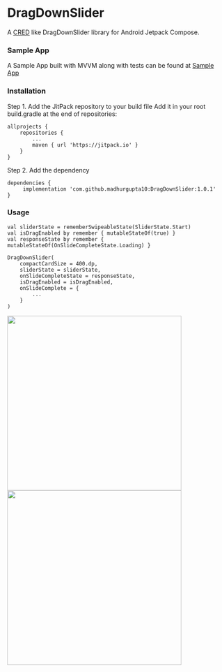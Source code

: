 # DragDownSlider

A [CRED](https://cred.club) like DragDownSlider library for Android Jetpack Compose.

### Sample App
A Sample App built with MVVM along with tests can be found at [Sample App](/app)

### Installation
Step 1. Add the JitPack repository to your build file
Add it in your root build.gradle at the end of repositories:
```
allprojects {
	repositories {
		...
		maven { url 'https://jitpack.io' }
	}
}
```

Step 2. Add the dependency
```
dependencies {
	 implementation 'com.github.madhurgupta10:DragDownSlider:1.0.1'
}
```

### Usage
```
val sliderState = rememberSwipeableState(SliderState.Start)
val isDragEnabled by remember { mutableStateOf(true) }
val responseState by remember { mutableStateOf(OnSlideCompleteState.Loading) }

DragDownSlider(
    compactCardSize = 400.dp,
    sliderState = sliderState,
    onSlideCompleteState = responseState,
    isDragEnabled = isDragEnabled,
    onSlideComplete = {
        ...
    }
)

```
<p float="left">
  <img src="https://user-images.githubusercontent.com/30932899/167276004-572c7b10-4338-4a2f-8368-53027ef36990.gif" width="400" style="margin-right:20px"/>
  <span>
  <img src="https://user-images.githubusercontent.com/30932899/167276003-c6805051-5083-4379-bfc2-1c18b8797d7e.gif" width="400" style="margin-right:20px"/>
</p>

